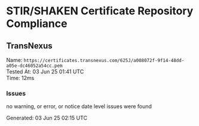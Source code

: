 # STIR/SHAKEN Certificate Repository Compliance

## TransNexus

Name: `https://certificates.transnexus.com/625J/a008072f-9f14-48dd-a05e-dc46052a54cc.pem`\
Tested At: 03 Jun 25 01:41 UTC\
Time: 12ms

### Issues

no warning, or error, or notice date level issues were found

Generated: 03 Jun 25 02:15 UTC